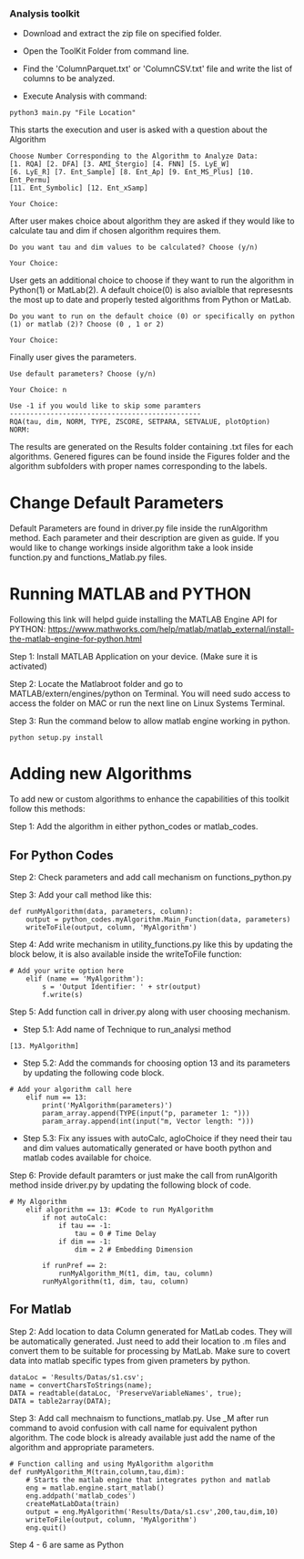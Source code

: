 ### Analysis toolkit

- Download and extract the zip file on specified folder. 
- Open the ToolKit Folder from command line. 
- Find the 'ColumnParquet.txt' or 'ColumnCSV.txt' file and write the list of columns to be analyzed.

- Execute Analysis with command: 

```
python3 main.py "File Location"
```
This starts the execution and user is asked with a question about the Algorithm
```
Choose Number Corresponding to the Algorithm to Analyze Data:
[1. RQA] [2. DFA] [3. AMI_Stergio] [4. FNN] [5. LyE_W]
[6. LyE_R] [7. Ent_Sample] [8. Ent_Ap] [9. Ent_MS_Plus] [10. Ent_Permu]
[11. Ent_Symbolic] [12. Ent_xSamp]

Your Choice: 
```
After user makes choice about algorithm they are asked if they would like to calculate tau and dim if chosen algorithm requires them.

```
Do you want tau and dim values to be calculated? Choose (y/n)

Your Choice: 
```
User gets an additional choice to choose if they want to run the algorithm in Python(1) or MatLab(2). A default choice(0) is also avialble that represesnts the most up to date and properly tested algorithms from Python or MatLab. 
```
Do you want to run on the default choice (0) or specifically on python (1) or matlab (2)? Choose (0 , 1 or 2)

Your Choice: 
```
Finally user gives the parameters.
```
Use default parameters? Choose (y/n)

Your Choice: n

Use -1 if you would like to skip some paramters
-----------------------------------------------
RQA(tau, dim, NORM, TYPE, ZSCORE, SETPARA, SETVALUE, plotOption)
NORM: 
```
The results are generated on the Results folder containing .txt files for each algorithms.
Genered figures can be found inside the Figures folder and the algorithm subfolders with proper names corresponding to the labels.


# Change Default Parameters
Default Parameters are found in driver.py file inside the runAlgorithm method. Each parameter and their description are given as guide. If you would like to change workings inside algorithm take a look inside function.py and functions_Matlab.py files. 

# Running MATLAB and PYTHON
Following this link will helpd guide installing the MATLAB Engine API for PYTHON: 
<https://www.mathworks.com/help/matlab/matlab_external/install-the-matlab-engine-for-python.html>

Step 1: Install MATLAB Application on your device. (Make sure it is activated)

Step 2: Locate the Matlabroot folder and go to MATLAB/extern/engines/python on Terminal.
You will need sudo access to access the folder on MAC or run the next line on Linux Systems Terminal.

Step 3: Run the command below to allow matlab engine working in python. 
```
python setup.py install
```

# Adding new Algorithms
To add new or custom algorithms to enhance the capabilities of this toolkit follow this methods:

Step 1: Add the algorithm in either python_codes or matlab_codes.

## For Python Codes
Step 2: Check parameters and add call mechanism on functions_python.py

Step 3: Add your call method like this:
```
def runMyAlgorithm(data, parameters, column):
    output = python_codes.myAlgorithm.Main_Function(data, parameters)
    writeToFile(output, column, 'MyAlgorithm')
```

Step 4: Add write mechanism in utility_functions.py like this by updating the block below, it is also available inside the writeToFile function:
```
# Add your write option here
    elif (name == 'MyAlgorithm'):
        s = 'Output Identifier: ' + str(output)
        f.write(s)
```

Step 5: Add function call in driver.py along with user choosing mechanism.

- Step 5.1: Add name of Technique to run_analysi method 
```
[13. MyAlgorithm]
```
- Step 5.2: Add the commands for choosing option 13 and its parameters by updating the following code block.
```
# Add your algorithm call here
    elif num == 13:
        print('MyAlgorithm(parameters)')
        param_array.append(TYPE(input("p, parameter 1: ")))
        param_array.append(int(input("m, Vector length: ")))
```
- Step 5.3: Fix any issues with autoCalc, agloChoice if they need their tau and dim values automatically generated or have booth python and matlab codes available for choice.

Step 6: Provide default paramters or just make the call from runAlgorith method inside driver.py by updating the following block of code.
```
# My Algorithm
    elif algorithm == 13: #Code to run MyAlgorithm
        if not autoCalc:
            if tau == -1:
                tau = 0 # Time Delay
            if dim == -1:
                dim = 2 # Embedding Dimension
        
        if runPref == 2:
            runMyAlgorithm_M(t1, dim, tau, column)
        runMyAlgorithm(t1, dim, tau, column)
```

## For Matlab

Step 2: Add location to data Column generated for MatLab codes. They will be automatically generated. Just need to add their location to .m files and convert them to be suitable for processing by MatLab. Make sure to covert data into matlab specific types from given prameters by python.
```
dataLoc = 'Results/Datas/s1.csv';
name = convertCharsToStrings(name);
DATA = readtable(dataLoc, 'PreserveVariableNames', true);
DATA = table2array(DATA);
```

Step 3: Add call mechnaism to functions_matlab.py. Use _M after run command to avoid confusion with call name for equivalent python algorithm. The code block is already available just add the name of the algorithm and appropriate parameters.
```
# Function calling and using MyAlgorithm algorithm
def runMyAlgorithm_M(train,column,tau,dim):
    # Starts the matlab engine that integrates python and matlab
    eng = matlab.engine.start_matlab()
    eng.addpath('matlab_codes')
    createMatLabData(train)
    output = eng.MyAlgorithm('Results/Data/s1.csv',200,tau,dim,10)
    writeToFile(output, column, 'MyAlgorithm')
    eng.quit()
```

Step 4 - 6 are same as Python 


